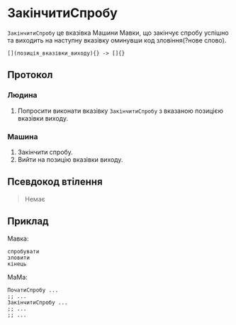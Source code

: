 # ЗакінчитиСпробу

`ЗакінчитиСпробу` <keyword>це</keyword> вказівка <subject>Машини Мавки</subject>, що закінчує спробу успішно та виходить на наступну вказівку оминувши код зловіння(?нове слово).

```
[](позиція_вказівки_виходу){} -> []{}
```

## Протокол

### Людина

1. Попросити виконати вказівку `ЗакінчитиСпробу` з вказаною позицією вказівки виходу.

### Машина

1. Закінчити спробу.
2. Вийти на позицію вказівки виходу.

## Псевдокод втілення

> Немає

## Приклад

<subject>Мавка</subject>:

```мавка
спробувати
зловити
кінець
```

<subject>МаМа</subject>:

```мама
ПочатиСпробу ...
;; ...
ЗакінчитиСпробу ...
;; ...
;; ...
```